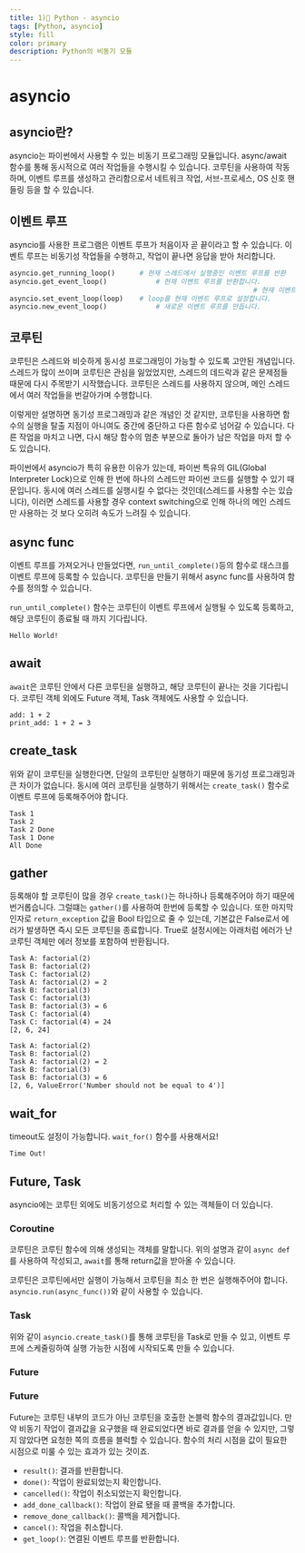 ```yaml
---
title: 1)📘 Python - asyncio
tags: [Python, asyncio]
style: fill
color: primary
description: Python의 비동기 모듈
---
```




# asyncio

## asyncio란?

asyncio는 파이썬에서 사용할 수 있는 비동기 프로그래밍 모듈입니다. async/await 함수를 통해 동시적으로 여러 작업들을 수행시킬 수 있습니다. 코루틴을 사용하여 작동하며, 이벤트 루프를 생성하고 관리함으로서 네트워크 작업, 서브-프로세스, OS 신호 핸들링 등을 할 수 있습니다.



## 이벤트 루프

asyncio를 사용한 프로그램은 이벤트 루프가 처음이자 곧 끝이라고 할 수 있습니다. 이벤트 루프는 비동기성 작업들을 수행하고, 작업이 끝나면 응답을 받아 처리합니다. 

```python
asyncio.get_running_loop() 		# 현재 스레드에서 실행중인 이벤트 루프를 반환
asyncio.get_event_loop()	 		# 현재 이벤트 루프를 반환합니다.
															# 현재 이벤트 루프가 설정되지 않았다면, 새로 만듭니다.
asyncio.set_event_loop(loop)	# loop를 현재 이벤트 루프로 설정합니다.
asyncio.new_event_loop()			# 새로운 이벤트 루프를 만듭니다.
```



## 코루틴

코루틴은 스레드와 비슷하게 동시성 프로그래밍이 가능할 수 있도록 고안된 개념입니다. 스레드가 많이 쓰이며 코루틴은 관심을 잃었었지만, 스레드의 데드락과 같은 문제점들 때문에 다시 주목받기 시작했습니다. 코루틴은 스레드를 사용하지 않으며, 메인 스레드에서 여러 작업들을 번갈아가며 수행합니다. 

이렇게만 설명하면 동기성 프로그래밍과 같은 개념인 것 같지만, 코루틴을 사용하면 함수의 실행을 탈출 지점이 아니여도 중간에 중단하고 다른 함수로 넘어갈 수 있습니다. 다른 작업을 마치고 나면, 다시 해당 함수의 멈춘 부분으로 돌아가 남은 작업을 마저 할 수도 있습니다. 

파이썬에서 asyncio가 특히 유용한 이유가 있는데, 파이썬 특유의 GIL(Global Interpreter Lock)으로 인해 한 번에 하나의 스레드만 파이썬 코드를 실행할 수 있기 때문입니다. 동시에 여러 스레드를 실행시킬 수 없다는 것인데(스레드를 사용할 수는 있습니다), 이러면 스레드를 사용할 경우 context switching으로 인해 하나의 메인 스레드만 사용하는 것 보다 오히려 속도가 느려질 수 있습니다.



## async func

이벤트 루프를 가져오거나 만들었다면, `run_until_complete()`등의 함수로 태스크를 이벤트 루프에 등록할 수 있습니다. 코루틴을 만들기 위해서 async func를 사용하여 함수를 정의할 수 있습니다.

`run_until_complete()` 함수는 코루틴이 이벤트 루프에서 실행될 수 있도록 등록하고, 해당 코루틴이 종료될 때 까지 기다립니다. 

<script src="https://gist.github.com/StanSign/3cd61a0a81e7bd414ffb1d3941e2e786.js?file=asyncio.py"></script>

~~~
Hello World!
~~~



## await

`await`은 코루틴 안에서 다른 코루틴을 실행하고, 해당 코루틴이 끝나는 것을 기다립니다. 코루틴 객체 외에도 Future 객체, Task 객체에도 사용할 수 있습니다.

<script src="https://gist.github.com/StanSign/3cd61a0a81e7bd414ffb1d3941e2e786.js?file=asyncio_await.py"></script>

~~~
add: 1 + 2
print_add: 1 + 2 = 3
~~~



## create_task

위와 같이 코루틴을 실행한다면, 단일의 코루틴만 실행하기 때문에 동기성 프로그래밍과 큰 차이가 없습니다. 동시에 여러 코루틴을 실행하기 위해서는 `create_task()` 함수로 이벤트 루프에 등록해주어야 합니다.

<script src="https://gist.github.com/StanSign/3cd61a0a81e7bd414ffb1d3941e2e786.js?file=asyncio_create_task.py"></script>

~~~
Task 1
Task 2
Task 2 Done
Task 1 Done
All Done
~~~



## gather

등록해야 할 코루틴이 많을 경우 `create_task()`는 하나하나 등록해주어야 하기 때문에 번거롭습니다. 그럴떄는 `gather()`를 사용하여 한번에 등록할 수 있습니다. 또한 마지막 인자로 `return_exception` 값을 Bool 타입으로 줄 수 있는데, 기본값은 False로서 에러가 발생하면 즉시 모든 코루틴을 종료합니다. True로 설정시에는 아래처럼 에러가 난 코루틴 객체만 에러 정보를 포함하여 반환됩니다.

<script src="https://gist.github.com/StanSign/3cd61a0a81e7bd414ffb1d3941e2e786.js?file=asyncio_gather.py"></script>

~~~
Task A: factorial(2)
Task B: factorial(2)
Task C: factorial(2)
Task A: factorial(2) = 2
Task B: factorial(3)
Task C: factorial(3)
Task B: factorial(3) = 6
Task C: factorial(4)
Task C: factorial(4) = 24
[2, 6, 24]
~~~

~~~
Task A: factorial(2)
Task B: factorial(2)
Task A: factorial(2) = 2
Task B: factorial(3)
Task B: factorial(3) = 6
[2, 6, ValueError('Number should not be equal to 4')]
~~~



## wait_for

timeout도 설정이 가능합니다. `wait_for()` 함수를 사용해서요!

<script src="https://gist.github.com/StanSign/3cd61a0a81e7bd414ffb1d3941e2e786.js?file=asyncio_wait_for.py"></script>

~~~
Time Out!
~~~



## Future, Task

asyncio에는 코루틴 외에도 비동기성으로 처리할 수 있는 객체들이 더 있습니다. 

### Coroutine

코루틴은 코루틴 함수에 의해 생성되는 객체를 말합니다. 위의 설명과 같이 `async def`를 사용하여 작성되고, `await`를 통해 return값을 받아올 수 있습니다.

코루틴은 코루틴에서만 실행이 가능해서 코루틴을 최소 한 번은 실행해주어야 합니다. `asyncio.run(async_func())`와 같이 사용할 수 있습니다.

### Task

위와 같이 `asyncio.create_task()`를 통해 코루틴을 Task로 만들 수 있고, 이벤트 루프에 스케줄링하여 실행 가능한 시점에 시작되도록 만들 수 있습니다. 

### Future

### Future

Future는 코루틴 내부의 코드가 아닌 코루틴을 호출한 논블럭 함수의 결과값입니다. 만약 비동기 작업이 결과값을 요구했을 때 완료되었다면 바로 결과를 얻을 수 있지만, 그렇지 않았다면 요청한 쪽의 흐름을 블럭할 수 있습니다. 함수의 처리 시점을 값이 필요한 시점으로 미룰 수 있는 효과가 있는 것이죠. 

- `result()`: 결과를 반환합니다.
- `done()`: 작업이 완료되었는지 확인합니다.
- `cancelled()`: 작업이 취소되었는지 확인합니다.
- `add_done_callback()`: 작업이 완료 됐을 때 콜백을 추가합니다.
- `remove_done_callback()`: 콜백을 제거합니다.
- `cancel()`: 작업을 취소합니다.
- `get_loop()`: 연결된 이벤트 루프를 반환합니다.

